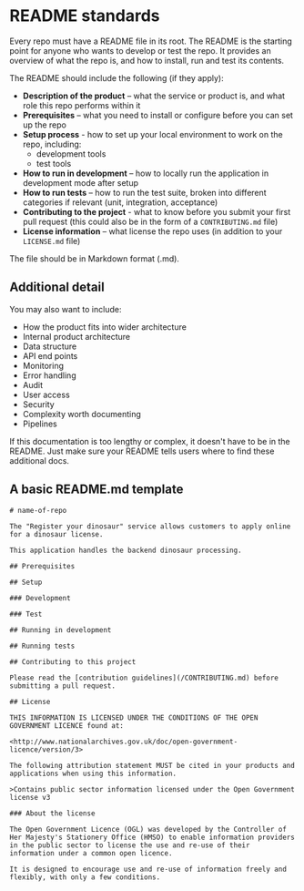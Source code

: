 # README standards

Every repo must have a README file in its root. The README is the starting point for anyone who wants to develop or test the repo. It provides an overview of what the repo is, and how to install, run and test its contents.

The README should include the following (if they apply):

- **Description of the product** – what the service or product is, and what role this repo performs within it
- **Prerequisites** – what you need to install or configure before you can set up the repo
- **Setup process** - how to set up your local environment to work on the repo, including:
  - development tools
  - test tools
- **How to run in development** – how to locally run the application in development mode after setup
- **How to run tests** – how to run the test suite, broken into different categories if relevant (unit, integration, acceptance)
- **Contributing to the project** - what to know before you submit your first pull request (this could also be in the form of a `CONTRIBUTING.md` file)
- **License information** – what license the repo uses (in addition to your `LICENSE.md` file)

The file should be in Markdown format (.md).

## Additional detail

You may also want to include:

- How the product fits into wider architecture
- Internal product architecture
- Data structure
- API end points
- Monitoring
- Error handling
- Audit
- User access
- Security
- Complexity worth documenting
- Pipelines

If this documentation is too lengthy or complex, it doesn't have to be in the README. Just make sure your README tells users where to find these additional docs.

## A basic README.md template

```
# name-of-repo

The "Register your dinosaur" service allows customers to apply online for a dinosaur license.

This application handles the backend dinosaur processing.

## Prerequisites

## Setup

### Development

### Test

## Running in development

## Running tests

## Contributing to this project

Please read the [contribution guidelines](/CONTRIBUTING.md) before submitting a pull request.

## License

THIS INFORMATION IS LICENSED UNDER THE CONDITIONS OF THE OPEN GOVERNMENT LICENCE found at:

<http://www.nationalarchives.gov.uk/doc/open-government-licence/version/3>

The following attribution statement MUST be cited in your products and applications when using this information.

>Contains public sector information licensed under the Open Government license v3

### About the license

The Open Government Licence (OGL) was developed by the Controller of Her Majesty's Stationery Office (HMSO) to enable information providers in the public sector to license the use and re-use of their information under a common open licence.

It is designed to encourage use and re-use of information freely and flexibly, with only a few conditions.
```
